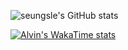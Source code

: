 ![seungsle's GitHub stats](https://github-readme-stats.vercel.app/api?username=aLVINlEE9&theme=bg_color&show_icons=true)

[![Alvin's WakaTime stats](https://github-readme-stats.vercel.app/api/wakatime?username=@aLVINlEE9)](https://github.com/aLVINlEE9/github-readme-stats)
